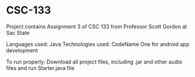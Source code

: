 # CSC-133
Project contains Assignment 3 of CSC 133 from Professor Scott Gordon at Sac State

Languages used: Java
Technologies used: CodeName One for android app development

To run properly: Download all project files, including .jar and other audio files and run Starter.java file
